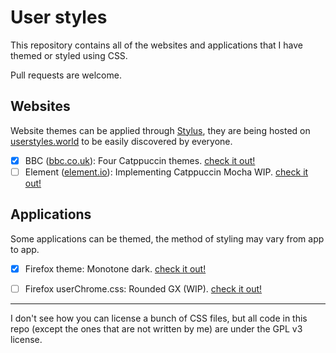 # User styles

This repository contains all of the websites and applications that I have themed or styled using CSS.

Pull requests are welcome.

## Websites

Website themes can be applied through [Stylus](https://addons.mozilla.org/firefox/addon/styl-us/), they are being hosted on [userstyles.world](https://userstyles.world/) to be easily discovered by everyone.

- [x] BBC ([bbc.co.uk](https://bbc.co.uk)): Four Catppuccin themes. [check it out!](./bbc.co.uk/)
- [ ] Element ([element.io](https://app.element.io)): Implementing Catppuccin Mocha WIP. [check it out!](./element.io/)

## Applications

Some applications can be themed, the method of styling may vary from app to app.

- [x] Firefox theme: Monotone dark. [check it out!](https://addons.mozilla.org/firefox/addon/monotone-dark)
- [ ] Firefox userChrome.css: Rounded GX (WIP). [check it out!](./userChrome/)


---

I don't see how you can license a bunch of CSS files, but all code in this repo (except the ones that are not written by me) are under the GPL v3 license.
